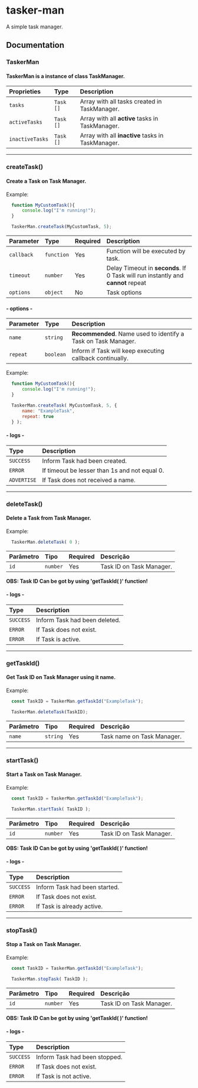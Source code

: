 
# tasker-man

A simple task manager.
## Documentation

### TaskerMan
#### TaskerMan is a instance of class TaskManager.

| Proprieties     | Type       | Description                                        |
| :-------------- | :--------- | :------------------------------------------------- |
| `tasks`         | `Task []`  | Array with all tasks created in TaskManager.       |
| `activeTasks`   | `Task []`  | Array with all **active** tasks in TaskManager.    |
| `inactiveTasks` | `Task []`  | Array with all **inactive** tasks in TaskManager.  |

---
### createTask()
#### Create a Task on Task Manager.
Example:
```js
  function MyCustomTask(){
      console.log("I'm running!");
  }

  TaskerMan.createTask(MyCustomTask, 5);
```

| Parameter   | Type       |Required| Description                        |
| :---------- | :--------- |:------ |:---------------------------------- |
| `callback`  | `function` | Yes    | Function will be executed by task. |
| `timeout`   | `number`   | Yes    | Delay Timeout in **seconds**. If 0 Task will run instantly and **cannot** repeat |
| `options`   | `object`   | No     | Task options                       |

#### - options -

| Parameter   | Type       | Description                                                    |
| :---------- | :--------- | :------------------------------------------------------------- |
| `name`      | `string`   | **Recommended**. Name used to identify a Task on Task Manager. |
| `repeat`    | `boolean`  | Inform if Task will keep executing callback continually.       |

Example:
```js
  function MyCustomTask(){
      console.log("I'm running!");
  }

  TaskerMan.createTask( MyCustomTask, 5, {
      name: "ExampleTask",
      repeat: true
  } );
```
#### - logs -

| Type       | Description                                                    |
| :--------- | :------------------------------------------------------------- |
| `SUCCESS`  | Inform Task had been created.                                  |
| `ERROR`    | If timeout be lesser than 1s and not equal 0.                  |
| `ADVERTISE`| If Task does not received a name.                              |

---
### deleteTask()
#### Delete a Task from Task Manager.
Example:
```js
  TaskerMan.deleteTask( 0 );
```

| Parâmetro   | Tipo       | Required | Descrição                 |
| :---------- | :--------- | :------- | :------------------------ |
| `id`        | `number`   | Yes      | Task ID on Task Manager.  |

**OBS: Task ID Can be got by using 'getTaskId( )' function!**

#### - logs -

| Type       | Description                   |
| :--------- | :---------------------------- |
| `SUCCESS`  | Inform Task had been deleted. |
| `ERROR`    | If Task does not exist.       |
| `ERROR`    | If Task is active.            |

---
### getTaskId()
#### Get Task ID on Task Manager using it name.
Example:
```js
  const TaskID = TaskerMan.getTaskId("ExampleTask");

  TaskerMan.deleteTask(TaskID);
```

| Parâmetro   | Tipo       | Required | Descrição                    |
| :---------- | :--------- | :------- | :--------------------------- |
| `name`      | `string`   | Yes      | Task name on Task Manager.   |

---
### startTask()
#### Start a Task on Task Manager.
Example:
```js
  const TaskID = TaskerMan.getTaskId("ExampleTask");

  TaskerMan.startTask( TaskID );
```

| Parâmetro   | Tipo       | Required | Descrição                 |
| :---------- | :--------- | :------- | :------------------------ |
| `id`        | `number`   | Yes      | Task ID on Task Manager.  |

**OBS: Task ID Can be got by using 'getTaskId( )' function!**
#### - logs -

| Type       | Description                   |
| :--------- | :---------------------------- |
| `SUCCESS`  | Inform Task had been started. |
| `ERROR`    | If Task does not exist.       |
| `ERROR`    | If Task is already active.    |

---
### stopTask()
#### Stop a Task on Task Manager.
Example:
```js
  const TaskID = TaskerMan.getTaskId("ExampleTask");

  TaskerMan.stopTask( TaskID );
```

| Parâmetro   | Tipo       | Required | Descrição                                   |
| :---------- | :--------- | :------- | :------------------------------------------ |
| `id`        | `number`   | Yes      | Task ID on Task Manager.                    |

**OBS: Task ID Can be got by using 'getTaskId( )' function!**
#### - logs -

| Type       | Description                   |
| :--------- | :---------------------------- |
| `SUCCESS`  | Inform Task had been stopped. |
| `ERROR`    | If Task does not exist.       |
| `ERROR`    | If Task is not active.        |
